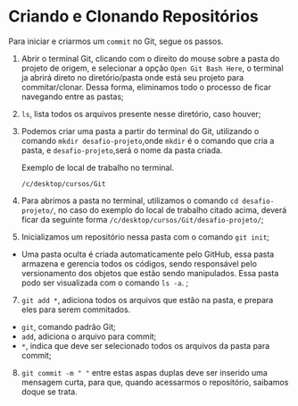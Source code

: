 # Criando e Clonando Repositórios

Para iniciar e criarmos um `commit` no Git, segue os passos.

1. Abrir o terminal Git, clicando com o direito do mouse sobre a pasta do projeto de origem, e selecionar a opção `Open Git Bash Here`, o terminal ja abrirá direto no diretório/pasta onde está seu projeto para commitar/clonar. Dessa forma, eliminamos todo o processo de ficar navegando entre as pastas;
2. `ls`, lista todos os arquivos presente nesse diretório, caso houver;
3. Podemos criar uma pasta a partir do terminal do Git, utilizando o comando `mkdir desafio-projeto`,onde `mkdir` é o comando que cria a pasta, e `desafio-projeto`,será o nome da pasta criada.

   Exemplo de local de trabalho no terminal.

   `/c/desktop/cursos/Git`
   
4. Para abrimos a pasta no terminal, utilizamos o comando `cd desafio-projeto/`, no caso do exemplo do local de trabalho citado acima, deverá ficar da seguinte forma `/c/desktop/cursos/Git/desafio-projeto/`;

5. Inicializamos um repositório nessa pasta com o comando `git init`;

- Uma pasta oculta é criada automaticamente pelo GitHub, essa pasta armazena e gerencia todos os códigos, sendo responsável pelo versionamento dos objetos que estão sendo manipulados. Essa pasta podo ser visualizada com o comando `ls -a`. ;

7. `git add *`, adiciona todos os arquivos que estão na pasta, e prepara eles para serem commitados.

- `git`, comando padrão Git;
- `add`, adiciona o arquivo para commit;
- ` * `, indica que deve ser selecionado todos os arquivos da pasta para commit;

8. `git commit -m " "` entre estas aspas duplas deve ser inserido uma mensagem curta, para que, quando acessarmos o repositório, saibamos doque se trata.






